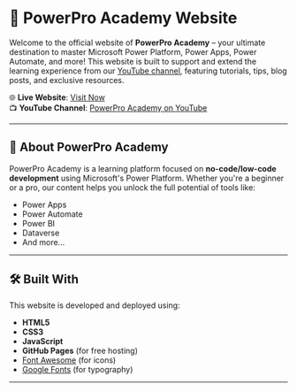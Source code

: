 # 🚀 PowerPro Academy Website

Welcome to the official website of **PowerPro Academy** – your ultimate destination to master Microsoft Power Platform, Power Apps, Power Automate, and more! This website is built to support and extend the learning experience from our [YouTube channel](https://www.youtube.com/@PowerProAcademy), featuring tutorials, tips, blog posts, and exclusive resources.

🌐 **Live Website**: [Visit Now](https://satyam4229.github.io/PowerPro-Academy/)  
📺 **YouTube Channel**: [PowerPro Academy on YouTube](https://www.youtube.com/@PowerProAcademy)

---

## 📌 About PowerPro Academy

PowerPro Academy is a learning platform focused on **no-code/low-code development** using Microsoft's Power Platform. Whether you're a beginner or a pro, our content helps you unlock the full potential of tools like:

- Power Apps
- Power Automate
- Power BI
- Dataverse
- And more...

---

## 🛠️ Built With

This website is developed and deployed using:

- **HTML5**
- **CSS3**
- **JavaScript**
- **GitHub Pages** (for free hosting)
- [Font Awesome](https://fontawesome.com/) (for icons)
- [Google Fonts](https://fonts.google.com/) (for typography)

---

